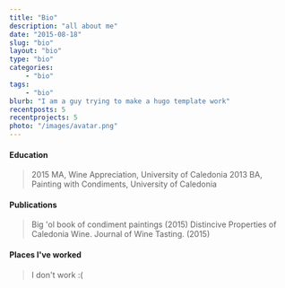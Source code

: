 ```yaml
---
title: "Bio"
description: "all about me"
date: "2015-08-18"
slug: "bio"
layout: "bio"
type: "bio"
categories:
    - "bio"
tags:
    - "bio"
blurb: "I am a guy trying to make a hugo template work"
recentposts: 5
recentprojects: 5
photo: "/images/avatar.png"
---
```


#### Education
>2015    MA, Wine Appreciation, University of Caledonia
>2013    BA, Painting with Condiments, University of Caledonia

#### Publications
> Big 'ol book of condiment paintings (2015)
> Distincive Properties of Caledonia Wine. Journal of Wine Tasting. (2015)

#### Places I've worked
>I don't work :(